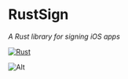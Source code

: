# RustSign

_A Rust library for signing iOS apps_

[![Rust](https://github.com/SideStore/RustSign/actions/workflows/rust.yml/badge.svg)](https://github.com/SideStore/RustSign/actions/workflows/rust.yml)

![Alt](https://repobeats.axiom.co/api/embed/f50c831a513f757a8f7686355933a26841b80752.svg "Repobeats analytics image")
